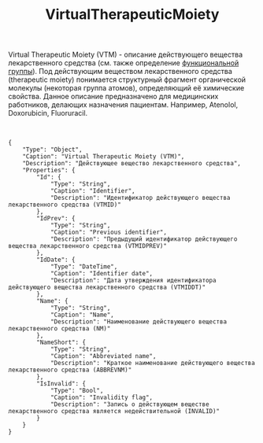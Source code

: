 ﻿---
layout: default
title: VirtualTherapeuticMoiety
position: 0
categories: 
tags: 
---

Virtual Therapeutic Moiety (VTM) - описание действующего вещества лекарственного средства (см. также определение [функциональной группы](http://en.wikipedia.org/wiki/Functional_group)). Под действующим веществом лекарственного средства (therapeutic moiety) понимается структурный фрагмент органической молекулы (некоторая группа атомов), определяющий её химические свойства. Данное описание предназначено для медицинских работников, делающих назначения пациентам. Например, Atenolol, Doxorubicin, Fluoruracil.

 

```
{
	"Type": "Object",
	"Caption": "Virtual Therapeutic Moiety (VTM)",
	"Description": "Действующее вещество лекарственного средства",
	"Properties": {
		"Id": {
			"Type": "String",
			"Caption": "Identifier",
			"Description": "Идентификатор действующего вещества лекарственного средства (VTMID)"
		},
		"IdPrev": {
			"Type": "String",
			"Caption": "Previous identifier",
			"Description": "Предыдущий идентификатор действующего вещества лекарственного средства (VTMIDPREV)"
		},
		"IdDate": {
			"Type": "DateTime",
			"Caption": "Identifier date",
			"Description": "Дата утверждения идентификатора действующего вещества лекарственного средства (VTMIDDT)"
		},
		"Name": {
			"Type": "String",
			"Caption": "Name",
			"Description": "Наименование действующего вещества лекарственного средства (NM)"
		},
		"NameShort": {
			"Type": "String",
			"Caption": "Abbreviated name",
			"Description": "Краткое наименование действующего вещества лекарственного средства (ABBREVNM)"
		},
		"IsInvalid": {
			"Type": "Bool",
			"Caption": "Invalidity flag",
			"Description": "Запись о действующем веществе лекарственного средства является недействительной (INVALID)"
		}
	}
}
```

 

 

